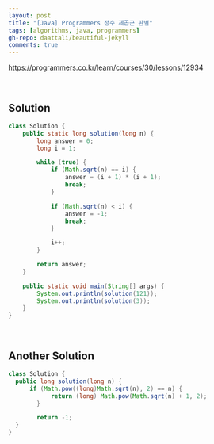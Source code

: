 ```yaml
---
layout: post
title: "[Java] Programmers 정수 제곱근 판별"
tags: [algorithms, java, programmers]
gh-repo: daattali/beautiful-jekyll
comments: true
---
```


<https://programmers.co.kr/learn/courses/30/lessons/12934>

<br>

## Solution

```java
class Solution {
    public static long solution(long n) {
        long answer = 0;
        long i = 1;

        while (true) {
            if (Math.sqrt(n) == i) {
                answer = (i + 1) * (i + 1);
                break;
            }

            if (Math.sqrt(n) < i) {
                answer = -1;
                break;
            }

            i++;
        }

        return answer;
    }

    public static void main(String[] args) {
        System.out.println(solution(121));
        System.out.println(solution(3));
    }
}
```
<br>

## Another Solution

```java
class Solution {
  public long solution(long n) {
      if (Math.pow((long)Math.sqrt(n), 2) == n) {
            return (long) Math.pow(Math.sqrt(n) + 1, 2);
        }

        return -1;
  }
}
```
